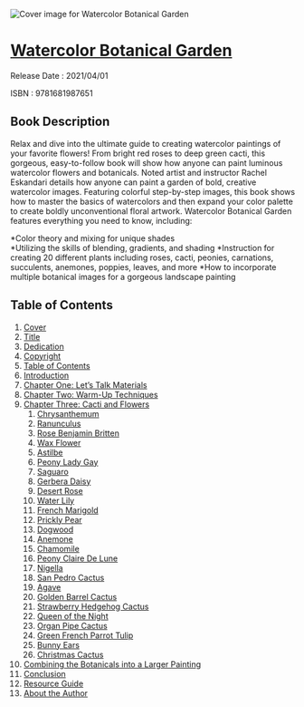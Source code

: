 ![Cover image for Watercolor Botanical Garden](https://imgdetail.ebookreading.net/cover/cover/202109/EB9781681987651.jpg)

[Watercolor Botanical Garden](https://ebookreading.net/view/book/Watercolor+Botanical+Garden-EB9781681987651_1.html "Watercolor Botanical Garden")
====================================================================================================================

Release Date : 2021/04/01

ISBN : 9781681987651

Book Description
-----------------

Relax and dive into the ultimate guide to creating watercolor paintings of your favorite flowers! From bright red roses to deep green cacti, this gorgeous, easy-to-follow book will show how anyone can paint luminous watercolor flowers and botanicals. Noted artist and instructor Rachel Eskandari details how anyone can paint a garden of bold, creative watercolor images. Featuring colorful step-by-step images, this book shows how to master the basics of watercolors and then expand your color palette to create boldly unconventional floral artwork. Watercolor Botanical Garden features everything you need to know, including:
  
*Color theory and mixing for unique shades  
*Utilizing the skills of blending, gradients, and shading 
*Instruction for creating 20 different plants including roses, cacti, peonies, carnations, succulents, anemones, poppies, leaves, and more
*How to incorporate multiple botanical images for a gorgeous landscape painting

  

Table of Contents
-----------------

1. [Cover](https://ebookreading.net/view/book/Watercolor+Botanical+Garden-EB9781681987651_1.html)
1. [Title](https://ebookreading.net/view/book/Watercolor+Botanical+Garden-EB9781681987651_2.html)
1. [Dedication](https://ebookreading.net/view/book/Watercolor+Botanical+Garden-EB9781681987651_3.html)
1. [Copyright](https://ebookreading.net/view/book/Watercolor+Botanical+Garden-EB9781681987651_4.html)
1. [Table of Contents](https://ebookreading.net/view/book/Watercolor+Botanical+Garden-EB9781681987651_5.html)
1. [Introduction](https://ebookreading.net/view/book/Watercolor+Botanical+Garden-EB9781681987651_7.html)
1. [Chapter One: Let’s Talk Materials](https://ebookreading.net/view/book/Watercolor+Botanical+Garden-EB9781681987651_9.html)
1. [Chapter Two: Warm-Up Techniques](https://ebookreading.net/view/book/Watercolor+Botanical+Garden-EB9781681987651_11.html)
1. [Chapter Three: Cacti and Flowers](https://ebookreading.net/view/book/Watercolor+Botanical+Garden-EB9781681987651_13.html)
    1. [Chrysanthemum](https://ebookreading.net/view/book/Watercolor+Botanical+Garden-EB9781681987651_14.html)
    1. [Ranunculus](https://ebookreading.net/view/book/Watercolor+Botanical+Garden-EB9781681987651_15.html)
    1. [Rose Benjamin Britten](https://ebookreading.net/view/book/Watercolor+Botanical+Garden-EB9781681987651_16.html)
    1. [Wax Flower](https://ebookreading.net/view/book/Watercolor+Botanical+Garden-EB9781681987651_17.html)
    1. [Astilbe](https://ebookreading.net/view/book/Watercolor+Botanical+Garden-EB9781681987651_18.html)
    1. [Peony Lady Gay](https://ebookreading.net/view/book/Watercolor+Botanical+Garden-EB9781681987651_19.html)
    1. [Saguaro](https://ebookreading.net/view/book/Watercolor+Botanical+Garden-EB9781681987651_20.html)
    1. [Gerbera Daisy](https://ebookreading.net/view/book/Watercolor+Botanical+Garden-EB9781681987651_21.html)
    1. [Desert Rose](https://ebookreading.net/view/book/Watercolor+Botanical+Garden-EB9781681987651_22.html)
    1. [Water Lily](https://ebookreading.net/view/book/Watercolor+Botanical+Garden-EB9781681987651_23.html)
    1. [French Marigold](https://ebookreading.net/view/book/Watercolor+Botanical+Garden-EB9781681987651_24.html)
    1. [Prickly Pear](https://ebookreading.net/view/book/Watercolor+Botanical+Garden-EB9781681987651_25.html)
    1. [Dogwood](https://ebookreading.net/view/book/Watercolor+Botanical+Garden-EB9781681987651_26.html)
    1. [Anemone](https://ebookreading.net/view/book/Watercolor+Botanical+Garden-EB9781681987651_27.html)
    1. [Chamomile](https://ebookreading.net/view/book/Watercolor+Botanical+Garden-EB9781681987651_28.html)
    1. [Peony Claire De Lune](https://ebookreading.net/view/book/Watercolor+Botanical+Garden-EB9781681987651_29.html)
    1. [Nigella](https://ebookreading.net/view/book/Watercolor+Botanical+Garden-EB9781681987651_30.html)
    1. [San Pedro Cactus](https://ebookreading.net/view/book/Watercolor+Botanical+Garden-EB9781681987651_31.html)
    1. [Agave](https://ebookreading.net/view/book/Watercolor+Botanical+Garden-EB9781681987651_32.html)
    1. [Golden Barrel Cactus](https://ebookreading.net/view/book/Watercolor+Botanical+Garden-EB9781681987651_33.html)
    1. [Strawberry Hedgehog Cactus](https://ebookreading.net/view/book/Watercolor+Botanical+Garden-EB9781681987651_34.html)
    1. [Queen of the Night](https://ebookreading.net/view/book/Watercolor+Botanical+Garden-EB9781681987651_35.html)
    1. [Organ Pipe Cactus](https://ebookreading.net/view/book/Watercolor+Botanical+Garden-EB9781681987651_36.html)
    1. [Green French Parrot Tulip](https://ebookreading.net/view/book/Watercolor+Botanical+Garden-EB9781681987651_37.html)
    1. [Bunny Ears](https://ebookreading.net/view/book/Watercolor+Botanical+Garden-EB9781681987651_38.html)
    1. [Christmas Cactus](https://ebookreading.net/view/book/Watercolor+Botanical+Garden-EB9781681987651_39.html)
1. [Combining the Botanicals into a Larger Painting](https://ebookreading.net/view/book/Watercolor+Botanical+Garden-EB9781681987651_41.html)
1. [Conclusion](https://ebookreading.net/view/book/Watercolor+Botanical+Garden-EB9781681987651_42.html)
1. [Resource Guide](https://ebookreading.net/view/book/Watercolor+Botanical+Garden-EB9781681987651_43.html)
1. [About the Author](https://ebookreading.net/view/book/Watercolor+Botanical+Garden-EB9781681987651_44.html)
